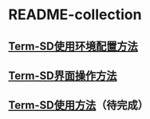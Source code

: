 # README-collection

## [Term-SD使用环境配置方法](term-sd/README_config_env.md)  
## [Term-SD界面操作方法](term-sd/README_how_to_use_dialog.md)  
## [Term-SD使用方法](term-sd/README_how_to_use_dialog.md)（待完成）  